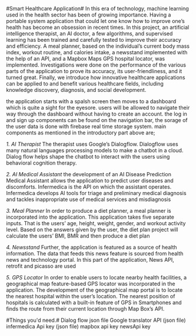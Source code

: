 #Smart Healthcare Application#
In this era of technology, machine learning used in the health sector has been of growing importance.
Having a portable system application that could let one know how to improve one’s health has become an obsession in recent times.
In this project, an artificial intelligence therapist, an AI doctor, a few algorithms,
and supervised learning has been trained and carefully tested to improve their accuracy and efficiency.
A meal planner, based on the individual’s current body mass index, workout routine, and calories intake,
a newsstand implemented with the help of an API, and a Mapbox Maps GPS hospital locator, was implemented.
Investigations were done on the performance of the various parts of the application to prove its accuracy,
its user-friendliness, and it turned great.
Finally, we introduce how innovative healthcare applications can be applied to and benefit various healthcare fields,
including knowledge discovery, diagnosis, and social development.

the application starts with a spalsh screen then moves to a dashboard which is quite a sight for the eyesore.
users will be allowed to navigate their way through the dashboard without having to create an account.
the log in and sign up components can be found on the navigation bar,
the sorage of the user data is done with firebase real time storage system.
main components as mentioned in the introductory part above are;

*1. AI Therapist*
The therapist uses Google’s Dialogflow. Dialogflow uses many natural languages processing models to make a chatbot in a cloud.
Dialog flow helps shape the chatbot to interact with the users using behavioral cognition therapy.

*2. AI Medical Assistant*
the development of an AI Disease Prediction Medical Assistant allows the application to predict user diseases and discomforts.
Infermedica is the API on which the assistant operates.
Infermedica develops AI tools for triage and preliminary medical diagnosis and tackles inappropriate use of medical services and misdiagnosis

*3. Meal Planner*
In order to produce a diet planner, a meal planner is incorporated into the application.
This application takes five separate inputs.
That is the users’ age, height, weight, gender, and workout activity level.
Based on the answers given by the user, the diet plan project will calculate the users’ BMI, BMR and then produce a diet plan

*4. Newsstand*
Further, the application is featured as a source of health information.
The data that feeds this news feature is sourced from health news and technology portal.
In this part of the application, News API, retrofit and picasso are used

*5. GPS Locator*
In order to enable users to locate nearby health facilities, 
a geographical map feature-based GPS locator was incorporated in the application. 
The development of the geographical map portal is to locate the nearest hospital within the user’s location. 
The nearest position of hospitals is calculated with a built-in feature of GPS in Smartphones 
and finds the route from their current location through Map Box’s API.

#Things you'd need.#
Dialog flow json file 
Google translator API (json file)
infermedica Api key (json file)
mapbox api key
newsApi key
